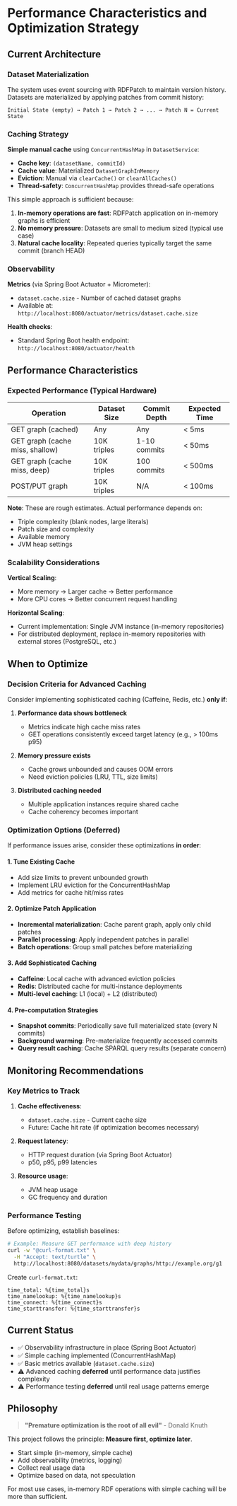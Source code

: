# Performance Characteristics and Optimization Strategy

## Current Architecture

### Dataset Materialization
The system uses event sourcing with RDFPatch to maintain version history. Datasets are materialized by applying patches from commit history:

```
Initial State (empty) → Patch 1 → Patch 2 → ... → Patch N = Current State
```

### Caching Strategy
**Simple manual cache** using `ConcurrentHashMap` in `DatasetService`:
- **Cache key**: `(datasetName, commitId)`
- **Cache value**: Materialized `DatasetGraphInMemory`
- **Eviction**: Manual via `clearCache()` or `clearAllCaches()`
- **Thread-safety**: `ConcurrentHashMap` provides thread-safe operations

This simple approach is sufficient because:
1. **In-memory operations are fast**: RDFPatch application on in-memory graphs is efficient
2. **No memory pressure**: Datasets are small to medium sized (typical use case)
3. **Natural cache locality**: Repeated queries typically target the same commit (branch HEAD)

### Observability
**Metrics** (via Spring Boot Actuator + Micrometer):
- `dataset.cache.size` - Number of cached dataset graphs
- Available at: `http://localhost:8080/actuator/metrics/dataset.cache.size`

**Health checks**:
- Standard Spring Boot health endpoint: `http://localhost:8080/actuator/health`

## Performance Characteristics

### Expected Performance (Typical Hardware)

| Operation | Dataset Size | Commit Depth | Expected Time |
|-----------|--------------|--------------|---------------|
| GET graph (cached) | Any | Any | < 5ms |
| GET graph (cache miss, shallow) | 10K triples | 1-10 commits | < 50ms |
| GET graph (cache miss, deep) | 10K triples | 100 commits | < 500ms |
| POST/PUT graph | 10K triples | N/A | < 100ms |

**Note**: These are rough estimates. Actual performance depends on:
- Triple complexity (blank nodes, large literals)
- Patch size and complexity
- Available memory
- JVM heap settings

### Scalability Considerations

**Vertical Scaling**:
- More memory → Larger cache → Better performance
- More CPU cores → Better concurrent request handling

**Horizontal Scaling**:
- Current implementation: Single JVM instance (in-memory repositories)
- For distributed deployment, replace in-memory repositories with external stores (PostgreSQL, etc.)

## When to Optimize

### Decision Criteria for Advanced Caching

Consider implementing sophisticated caching (Caffeine, Redis, etc.) **only if**:

1. **Performance data shows bottleneck**
   - Metrics indicate high cache miss rates
   - GET operations consistently exceed target latency (e.g., > 100ms p95)

2. **Memory pressure exists**
   - Cache grows unbounded and causes OOM errors
   - Need eviction policies (LRU, TTL, size limits)

3. **Distributed caching needed**
   - Multiple application instances require shared cache
   - Cache coherency becomes important

### Optimization Options (Deferred)

If performance issues arise, consider these optimizations **in order**:

#### 1. Tune Existing Cache
- Add size limits to prevent unbounded growth
- Implement LRU eviction for the ConcurrentHashMap
- Add metrics for cache hit/miss rates

#### 2. Optimize Patch Application
- **Incremental materialization**: Cache parent graph, apply only child patches
- **Parallel processing**: Apply independent patches in parallel
- **Batch operations**: Group small patches before materializing

#### 3. Add Sophisticated Caching
- **Caffeine**: Local cache with advanced eviction policies
- **Redis**: Distributed cache for multi-instance deployments
- **Multi-level caching**: L1 (local) + L2 (distributed)

#### 4. Pre-computation Strategies
- **Snapshot commits**: Periodically save full materialized state (every N commits)
- **Background warming**: Pre-materialize frequently accessed commits
- **Query result caching**: Cache SPARQL query results (separate concern)

## Monitoring Recommendations

### Key Metrics to Track

1. **Cache effectiveness**:
   - `dataset.cache.size` - Current cache size
   - Future: Cache hit rate (if optimization becomes necessary)

2. **Request latency**:
   - HTTP request duration (via Spring Boot Actuator)
   - p50, p95, p99 latencies

3. **Resource usage**:
   - JVM heap usage
   - GC frequency and duration

### Performance Testing

Before optimizing, establish baselines:

```bash
# Example: Measure GET performance with deep history
curl -w "@curl-format.txt" \
  -H "Accept: text/turtle" \
  http://localhost:8080/datasets/mydata/graphs/http://example.org/g1
```

Create `curl-format.txt`:
```
time_total: %{time_total}s
time_namelookup: %{time_namelookup}s
time_connect: %{time_connect}s
time_starttransfer: %{time_starttransfer}s
```

## Current Status

- ✅ Observability infrastructure in place (Spring Boot Actuator)
- ✅ Simple caching implemented (ConcurrentHashMap)
- ✅ Basic metrics available (`dataset.cache.size`)
- ⚠️ Advanced caching **deferred** until performance data justifies complexity
- ⚠️ Performance testing **deferred** until real usage patterns emerge

## Philosophy

> **"Premature optimization is the root of all evil"** - Donald Knuth

This project follows the principle: **Measure first, optimize later**.

- Start simple (in-memory, simple cache)
- Add observability (metrics, logging)
- Collect real usage data
- Optimize based on data, not speculation

For most use cases, in-memory RDF operations with simple caching will be more than sufficient.
